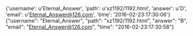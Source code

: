 {'username': u'Eternal_Answer', 'path': u'xz1192/1192.html', 'answer': u'D', 'email': u'Eternal_Answer@126.com', 'time': '2016-02-23:17:30:06'}
{"username": "Eternal_Answer", "path": "xz1192/1192.html", "answer": "B", "email": "Eternal_Answer@126.com", "time": "2016-02-23:17:30:58"}